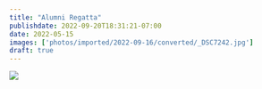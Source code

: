 ```yaml
---
title: "Alumni Regatta"
publishdate: 2022-09-20T18:31:21-07:00
date: 2022-05-15
images: ['photos/imported/2022-09-16/converted/_DSC7242.jpg']
draft: true
---
```


![](../photos/imported/2022-05-31/converted/DSC05839.jpg)